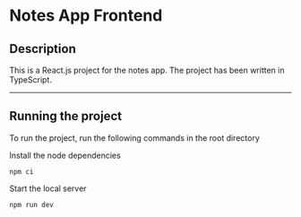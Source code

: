 # Notes App Frontend

## Description

This is a React.js project for the notes app. The project has been written in TypeScript.

---

## Running the project

To run the project, run the following commands in the root directory

Install the node dependencies

```
npm ci
```

Start the local server

```
npm run dev
```
